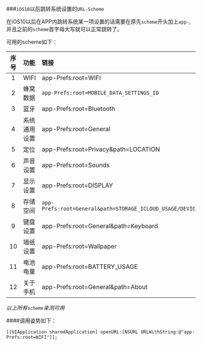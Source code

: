 ###`iOS10`以后跳转系统设置的`URL-Scheme`

在iOS10以后在APP内跳转系统某一项设置的话需要在原先`scheme`开头加上`app-`,并且之前的`scheme`首字母大写就可以正常跳转了。

可用的scheme如下：

|序号|功能|链接|
|:---:|:---|:---|
|1|WIFI|app-Prefs:root=WIFI|
|2|蜂窝数据|`app-Prefs:root=MOBILE_DATA_SETTINGS_ID`|
|3|蓝牙|app-Prefs:root=Bluetooth|
|4|系统通用设置|app-Prefs:root=General|
|5|定位|app-Prefs:root=Privacy&path=LOCATION|
|6|声音设置|app-Prefs:root=Sounds|
|7|显示设置|app-Prefs:root=DISPLAY|
|8|存储空间|`app-Prefs:root=General&path=STORAGE_ICLOUD_USAGE/DEVICE_STORAGE`|
|9|键盘设置|app-Prefs:root=General&path=Keyboard|
|10|墙纸设置|app-Prefs:root=Wallpaper|
|11|电池电量|app-Prefs:root=BATTERY_USAGE|
|12|关于手机|app-Prefs:root=General&path=About|

_以上所有`scheme`亲测可用_

####调用姿势如下：

```
[[UIApplication sharedApplication] openURL:[NSURL URLWithString:@"app-Prefs:root=WIFI"]];
```